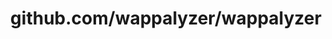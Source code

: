 ---
layout: post
title: github.com/wappalyzer/wappalyzer
categories: link
tags: [انگلیسی, برنامه‌نویسی]
---